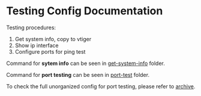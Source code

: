 # Testing Config Documentation
Testing procedures:  
1. Get system info, copy to vtiger  
2. Show ip interface  
3. Configure ports for ping test
  
Command for **sytem info** can be seen in [get-system-info](https://github.com/support-davistek/testing-config/tree/main/get-system-info) folder.  
  
Command for **port testing** can be seen in [port-test](https://github.com/support-davistek/testing-config/tree/main/port-test) folder.  
  
To check the full unorganized config for port testing, please refer to [archive](https://github.com/support-davistek/testing-config/tree/main/archive). 
